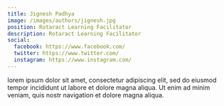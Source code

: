 ```yaml
---
title: Jignesh Padhya
image: /images/authors/jignesh.jpg
position: Rotaract Learning Facilitator
description: Rotaract Learning Facilitator
social:
  facebook: https://www.facebook.com/
  twitter: https://www.twitter.com/
  instagram: https://www.instagram.com/
---
```


lorem ipsum dolor sit amet, consectetur adipiscing elit, sed do eiusmod tempor incididunt ut labore et dolore magna aliqua. Ut enim ad minim veniam, quis nostr navigation et dolore magna aliqua.
